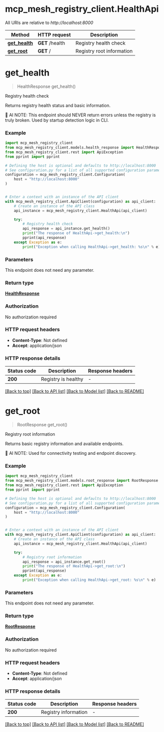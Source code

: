 # mcp_mesh_registry_client.HealthApi

All URIs are relative to *http://localhost:8000*

Method | HTTP request | Description
------------- | ------------- | -------------
[**get_health**](HealthApi.md#get_health) | **GET** /health | Registry health check
[**get_root**](HealthApi.md#get_root) | **GET** / | Registry root information


# **get_health**
> HealthResponse get_health()

Registry health check

Returns registry health status and basic information.

🤖 AI NOTE: This endpoint should NEVER return errors unless the registry is truly broken.
Used by startup detection logic in CLI.


### Example


```python
import mcp_mesh_registry_client
from mcp_mesh_registry_client.models.health_response import HealthResponse
from mcp_mesh_registry_client.rest import ApiException
from pprint import pprint

# Defining the host is optional and defaults to http://localhost:8000
# See configuration.py for a list of all supported configuration parameters.
configuration = mcp_mesh_registry_client.Configuration(
    host = "http://localhost:8000"
)


# Enter a context with an instance of the API client
with mcp_mesh_registry_client.ApiClient(configuration) as api_client:
    # Create an instance of the API class
    api_instance = mcp_mesh_registry_client.HealthApi(api_client)

    try:
        # Registry health check
        api_response = api_instance.get_health()
        print("The response of HealthApi->get_health:\n")
        pprint(api_response)
    except Exception as e:
        print("Exception when calling HealthApi->get_health: %s\n" % e)
```



### Parameters

This endpoint does not need any parameter.

### Return type

[**HealthResponse**](HealthResponse.md)

### Authorization

No authorization required

### HTTP request headers

 - **Content-Type**: Not defined
 - **Accept**: application/json

### HTTP response details

| Status code | Description | Response headers |
|-------------|-------------|------------------|
**200** | Registry is healthy |  -  |

[[Back to top]](#) [[Back to API list]](../README.md#documentation-for-api-endpoints) [[Back to Model list]](../README.md#documentation-for-models) [[Back to README]](../README.md)

# **get_root**
> RootResponse get_root()

Registry root information

Returns basic registry information and available endpoints.

🤖 AI NOTE: Used for connectivity testing and endpoint discovery.


### Example


```python
import mcp_mesh_registry_client
from mcp_mesh_registry_client.models.root_response import RootResponse
from mcp_mesh_registry_client.rest import ApiException
from pprint import pprint

# Defining the host is optional and defaults to http://localhost:8000
# See configuration.py for a list of all supported configuration parameters.
configuration = mcp_mesh_registry_client.Configuration(
    host = "http://localhost:8000"
)


# Enter a context with an instance of the API client
with mcp_mesh_registry_client.ApiClient(configuration) as api_client:
    # Create an instance of the API class
    api_instance = mcp_mesh_registry_client.HealthApi(api_client)

    try:
        # Registry root information
        api_response = api_instance.get_root()
        print("The response of HealthApi->get_root:\n")
        pprint(api_response)
    except Exception as e:
        print("Exception when calling HealthApi->get_root: %s\n" % e)
```



### Parameters

This endpoint does not need any parameter.

### Return type

[**RootResponse**](RootResponse.md)

### Authorization

No authorization required

### HTTP request headers

 - **Content-Type**: Not defined
 - **Accept**: application/json

### HTTP response details

| Status code | Description | Response headers |
|-------------|-------------|------------------|
**200** | Registry information |  -  |

[[Back to top]](#) [[Back to API list]](../README.md#documentation-for-api-endpoints) [[Back to Model list]](../README.md#documentation-for-models) [[Back to README]](../README.md)

